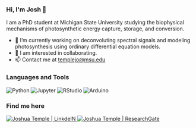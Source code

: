 ### Hi, I'm Josh 👋

I am a PhD student at Michigan State University studying the biophysical mechanisms of photosynthetic energy capture, storage, and conversion.

- 🔭 I’m currently working on deconvoluting spectral signals and modeling photosynthesis using ordinary differential equation models.
- 👯 I am interested in collaborating.
- 📫 Contact me at templejo@msu.edu

### Languages and Tools

![Python](https://img.shields.io/badge/Python-%233776AB.svg?&style=for-the-badge&logo=python&logoColor=white)
![Jupyter](https://img.shields.io/badge/Jupyter-%23F37626.svg?&style=for-the-badge&logo=jupyter&logoColor=white)
![RStudio](https://img.shields.io/badge/RStudio-%2375AADB.svg?&style=for-the-badge&logo=rstudio&logoColor=white)
![Arduino](https://img.shields.io/badge/Arduino-%2300979D.svg?&style=for-the-badge&logo=arduino&logoColor=white)

### Find me here

[ ![Joshua Temple | LinkdeIN](https://img.shields.io/badge/LinkedIN-%230077b5.svg?&style=for-the-badge&logo=linkedin&logoColor=white) ](https://www.linkedin.com/in/joshua-temple-40995127/)
[ ![Joshua Temple | ResearchGate](https://img.shields.io/badge/ResearchGate-%2300ccbb.svg?&style=for-the-badge&logo=researchgate&logoColor=white) ](https://www.researchgate.net/profile/Joshua-Temple)

